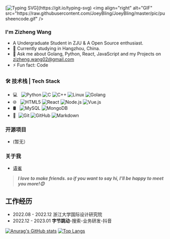 [![Typing SVG](https://readme-typing-svg.demolab.com?font=Fira+Code&pause=1000&color=000000&width=435&lines=%3E%3E+Hello+World!)](https://git.io/typing-svg)
<img align="right" alt="GIF" src="https://raw.githubusercontent.com/JoeyBling/JoeyBling/master/pic/pusheencode.gif" />

### I'm Zizheng Wang

- A Undergraduate Student in ZJU & A Open Source enthusiast.
- 🌱 Currently studying in Hangzhou, China.
- 💬 Ask me about Golang, Python, React, JavaScript and my Projects on [zizheng.wang02@gmail.com](mailto:zizheng.wang02@gmail.com)
- ⚡ Fun fact: Code

### 🛠 技术栈 | Tech Stack

- 💻 &#160; ![Python](https://img.shields.io/badge/-Python-333333?style=flat&logo=Python&logoColor=007396)
![C](https://img.shields.io/badge/-C-333333?style=flat&logo=C&logoColor=FCC624)
![C++](https://img.shields.io/badge/-C++-333333?style=flat&logo=C++&logoColor=FCC624)
![Linux](https://img.shields.io/badge/-Linux-333333?style=flat&logo=Linux&logoColor=FCC624)
![Golang](https://img.shields.io/badge/-Go-333333?style=flat&logo=Go&logoColor=0011ff)
- 🌐 &#160; ![HTML5](https://img.shields.io/badge/-HTML5-333333?style=flat&logo=HTML5)
![React](https://img.shields.io/badge/-React-333333?style=flat&logo=React&logoColor=0000ff)
![Node.js](https://img.shields.io/badge/-Node.js-333333?style=flat&logo=node.js)
![Vue.js](https://img.shields.io/badge/-VueJS-333333?style=flat&logo=Vue.js)
- 🛢 &#160; ![MySQL](https://img.shields.io/badge/-MySQL-333333?style=flat&logo=mysql)
![MongoDB](https://img.shields.io/badge/-MongoDB-333333?style=flat&logo=mongodb)
- 🔧 &#160;![Git](https://img.shields.io/badge/-Git-333333?style=flat&logo=git)
![GitHub](https://img.shields.io/badge/-GitHub-333333?style=flat&logo=github)
![Markdown](https://img.shields.io/badge/-Markdown-333333?style=flat&logo=markdown)

### 开源项目
- (暂无）

### 关于我
- [语雀](https://www.yuque.com/cookie-5dtyt)

> ***I love to make friends. so if you want to say hi, I'll be happy to meet you more!😊***

## 工作经历
- 2022.08 - 2022.12 浙江大学国际设计研究院
- 2022.12 - 2023.01 **字节跳动**-搜索-业务研发-抖音

[![Anurag's GitHub stats](https://github-readme-stats.vercel.app/api?username=zizheng02&hide=stars&count_private=true&show_icons=true)](https://github.com/anuraghazra/github-readme-stats)
[![Top Langs](https://github-readme-stats.vercel.app/api/top-langs/?username=anuraghazra&layout=compact&)](https://github.com/anuraghazra/github-readme-stats)<br/>

